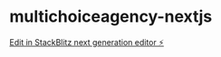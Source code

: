 # multichoiceagency-nextjs

[Edit in StackBlitz next generation editor ⚡️](https://stackblitz.com/~/github.com/Multichoiceagency/multichoiceagency-nextjs)